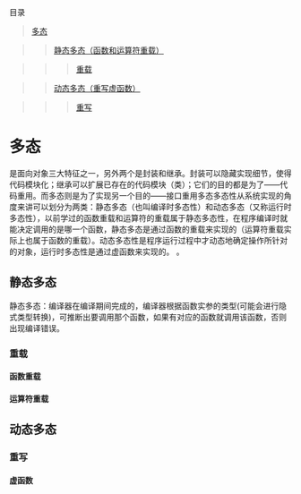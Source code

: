 目录

> [多态](https://github.com/care101/Interview/new/master/cpp#%E5%A4%9A%E6%80%81)

>> [静态多态（函数和运算符重载）](https://github.com/care101/Interview/new/master/cpp#%E9%9D%99%E6%80%81%E5%A4%9A%E6%80%81)

>>> [重载](https://github.com/care101/Interview/new/master/cpp#%E9%87%8D%E8%BD%BD)

>>[动态多态（重写虚函数）](https://github.com/care101/Interview/new/master/cpp#%E5%8A%A8%E6%80%81%E5%A4%9A%E6%80%81)

>>> [重写](https://github.com/care101/Interview/new/master/cpp#%E9%87%8D%E5%86%99)


# 多态

是面向对象三大特征之一，另外两个是封装和继承。封装可以隐藏实现细节，使得代码模块化；继承可以扩展已存在的代码模块（类）；它们的目的都是为了——代码重用。而多态则是为了实现另一个目的——接口重用多态多态性从系统实现的角度来讲可以划分为两类：静态多态（也叫编译时多态性）和动态多态（又称运行时多态性），以前学过的函数重载和运算符的重载属于静态多态性，在程序编译时就能决定调用的是哪一个函数，静态多态是通过函数的重载来实现的（运算符重载实际上也属于函数的重载）。动态多态性是程序运行过程中才动态地确定操作所针对的对象，运行时多态性是通过虚函数来实现的。
。
## 静态多态

静态多态：编译器在编译期间完成的，编译器根据函数实参的类型(可能会进行隐式类型转换)，可推断出要调用那个函数，如果有对应的函数就调用该函数，否则出现编译错误。

### 重载

#### 函数重载

#### 运算符重载

## 动态多态

### 重写

#### 虚函数
